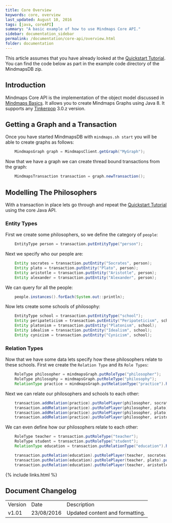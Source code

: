 ```yaml
---
title: Core Overview
keywords: core, overview
last_updated: August 10, 2016
tags: [java, coreAPI]
summary: "A basic example of how to use Mindmaps Core API."
sidebar: documentation_sidebar
permalink: /documentation/core-api/overview.html
folder: documentation
---
```



This article assumes that you have already looked at the [Quickstart
Tutorial](../the-basics/quickstart-tutorial). You can find the code below as part in the example code directory of the MindmapsDB zip.

## Introduction

Mindmaps Core API is the implementation of the object model discussed in
[Mindmaps Basics](../the-basics/mindmaps-basics). It allows you to create
Mindmaps Graphs using Java 8. It supports any
[Tinkerpop](http://tinkerpop.incubator.apache.org/docs/3.0.2-incubating/) 3.0.z version.


## Getting a Graph and a Transaction

Once you have started MindmapsDB with `mindmaps.sh start` you will be able to create graphs as follows:

```java
    MindmapsGraph graph = MindmapsClient.getGraph("MyGraph");
```

Now that we have a graph we can create thread bound transactions from the graph:

```java
    MindmapsTransaction transaction = graph.newTransaction();
```

## Modelling The Philosophers

With a transaction in place lets go through and repeat the [Quickstart
Tutorial](../the-basics/quickstart-tutorial) using the core Java API.

### Entity Types

First we create some philosophers, so we define the category of `people`:

```java
    EntityType person = transaction.putEntityType("person");
```

Next we specify who our people are:

```java
    Entity socrates = transaction.putEntity("Socrates", person);
    Entity plato = transaction.putEntity("Plato", person);
    Entity aristotle = transaction.putEntity("Aristotle", person);
    Entity alexander = transaction.putEntity("Alexander", person);
```

We can query for all the people:

```java
    people.instances().forEach(System.out::println);
```

Now lets create some schools of philosophy:

```java
    EntityType school = transaction.putEntityType("school");
    Entity peripateticism = transaction.putEntity("Peripateticism", school);
    Entity platonism = transaction.putEntity("Platonism", school);
    Entity idealism = transaction.putEntity("Idealism", school);
    Entity cynicism = transaction.putEntity("Cynicism", school);
```

### Relation Types

Now that we have some data lets specify how these philosophers relate to these schools. First we create the `Relation Type` and its `Role Types`:

```java
    RoleType philosopher = mindmapsGraph.putRoleType("philosopher");
    RoleType philosophy = mindmapsGraph.putRoleType("philosophy");
    RelationType practice = mindmapsGraph.putRelationType("practice").hasRole(philosopher).hasRole(philosophy);
```

Next we can relate our philosophers and schools to each other:

```java
    transaction.addRelation(practice).putRolePlayer(philosopher, socrates).putRolePlayer(philosophy, platonisim);
    transaction.addRelation(practice).putRolePlayer(philosopher, plato).putRolePlayer(philosophy, idealism);
    transaction.addRelation(practice).putRolePlayer(philosopher, plato).putRolePlayer(philosophy, platonisim);
    transaction.addRelation(practice).putRolePlayer(philosopher, aristotle).putRolePlayer(philosophy, peripateticism);
```

We can even define how our philosophers relate to each other:

```java
    RoleType teacher = transaction.putRoleType("teacher");
    RoleType student = transaction.putRoleType("student");
    RelationType education = transaction.putRelationType("education").hasRole(teacher).hasRole(student);

    transaction.putRelation(education).putRolePlayer(teacher, socrates).putRolePlayer(student, plato);
    transaction.putRelation(education).putRolePlayer(teacher, plato).putRolePlayer(student, aristotle);
    transaction.putRelation(education).putRolePlayer(teacher, aristotle).putRolePlayer(student, alexander);
```
{% include links.html %}

## Document Changelog  

<table>
    <tr>
        <td>Version</td>
        <td>Date</td>
        <td>Description</td>        
    </tr>
    <tr>
        <td>v1.01</td>
        <td>23/08/2016</td>
        <td>Updated content and formatting.</td>        
    </tr>
    

</table>